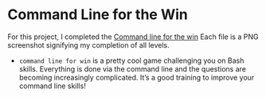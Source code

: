 # Command Line for the Win
For this project, I completed the [Command line for the win](https://cmdchallenge.com/) Each file is a PNG screenshot signifying my completion of all levels.

* `command line for win` is a pretty cool game challenging you on Bash skills. Everything is done via the command line and the questions are becoming increasingly complicated. It’s a good training to improve your command line skills!
